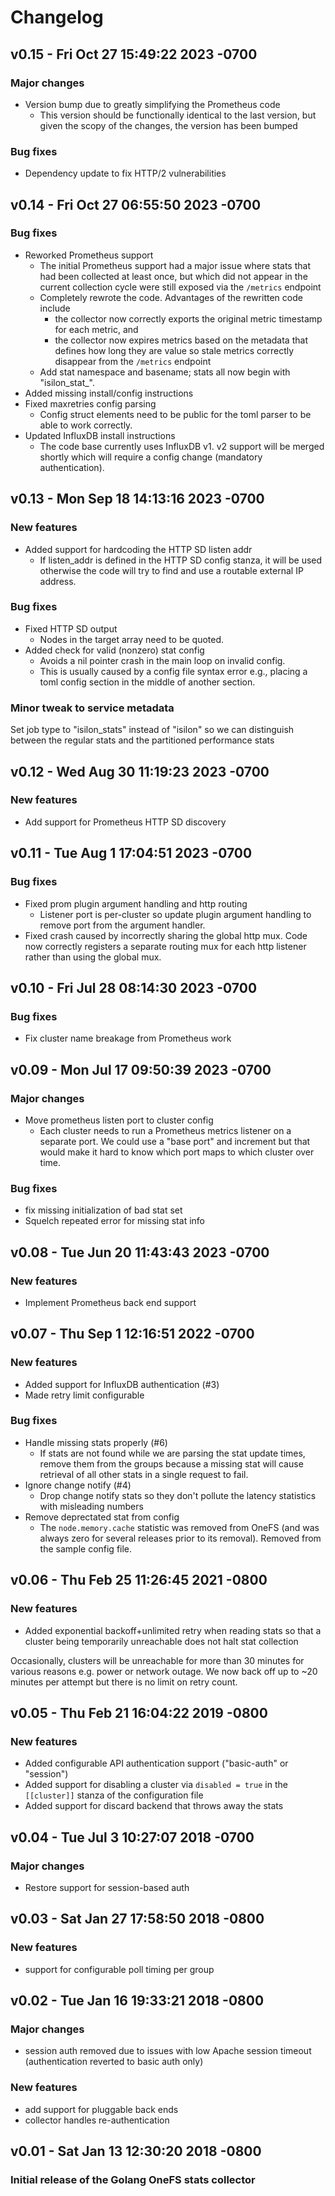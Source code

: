 # Changelog

## v0.15 - Fri Oct 27 15:49:22 2023 -0700

### Major changes

- Version bump due to greatly simplifying the Prometheus code
  - This version should be functionally identical to the last version, but given the scopy of the changes, the version has been bumped

### Bug fixes

- Dependency update to fix HTTP/2 vulnerabilities

## v0.14 - Fri Oct 27 06:55:50 2023 -0700

### Bug fixes

- Reworked Prometheus support
  - The initial Prometheus support had a major issue where stats that had been collected at least once, but which did not appear in the current collection cycle were still exposed via the `/metrics` endpoint
  - Completely rewrote the code. Advantages of the rewritten code include
    - the collector now correctly exports the original metric timestamp for each metric, and
    - the collector now expires metrics based on the metadata that defines how long they are value so stale metrics correctly disappear from the `/metrics` endpoint
  - Add stat namespace and basename; stats all now begin with "isilon_stat_".
- Added missing install/config instructions
- Fixed maxretries config parsing
  - Config struct elements need to be public for the toml parser to be able to work correctly.
- Updated InfluxDB install instructions
  - The code base currently uses InfluxDB v1. v2 support will be merged shortly which will require a config change (mandatory authentication).

## v0.13 - Mon Sep 18 14:13:16 2023 -0700

### New features

- Added support for hardcoding the HTTP SD listen addr
  - If listen_addr is defined in the HTTP SD config stanza, it will be used otherwise the code will try to find and use a routable external IP address.

### Bug fixes

- Fixed HTTP SD output
  - Nodes in the target array need to be quoted.
- Added check for valid (nonzero) stat config
  - Avoids a nil pointer crash in the main loop on invalid config.
  - This is usually caused by a config file syntax error e.g., placing a toml config section in the middle of another section.

### Minor tweak to service metadata

Set job type to "isilon_stats" instead of "isilon" so we can distinguish between the regular stats and the partitioned performance stats

## v0.12 - Wed Aug 30 11:19:23 2023 -0700

### New features

- Add support for Prometheus HTTP SD discovery

## v0.11 - Tue Aug 1 17:04:51 2023 -0700

### Bug fixes

- Fixed prom plugin argument handling and http routing
  - Listener port is per-cluster so update plugin argument handling to remove port from the argument handler.
- Fixed crash caused by incorrectly sharing the global http mux. Code now correctly registers a separate routing mux for each http listener rather than using the global mux.

## v0.10 - Fri Jul 28 08:14:30 2023 -0700

### Bug fixes

- Fix cluster name breakage from Prometheus work

## v0.09 - Mon Jul 17 09:50:39 2023 -0700

### Major changes

- Move prometheus listen port to cluster config
  - Each cluster needs to run a Prometheus metrics listener on a separate port. We could use a "base port" and increment but that would make it hard to know which port maps to which cluster over time.

### Bug fixes

- fix missing initialization of bad stat set
- Squelch repeated error for missing stat info

## v0.08 - Tue Jun 20 11:43:43 2023 -0700

### New features

- Implement Prometheus back end support

## v0.07 - Thu Sep 1 12:16:51 2022 -0700

### New features

- Added support for InfluxDB authentication (#3)
- Made retry limit configurable

### Bug fixes

- Handle missing stats properly (#6)
  - If stats are not found while we are parsing the stat update times, remove them from the groups because a missing stat will cause retrieval of all other stats in a single request to fail.
- Ignore change notify (#4)
  - Drop change notify stats so they don't pollute the latency statistics with misleading numbers
- Remove deprectated stat from config
  - The `node.memory.cache` statistic was removed from OneFS (and was always zero for several releases prior to its removal). Removed from the sample config file.

## v0.06 - Thu Feb 25 11:26:45 2021 -0800

### New features

- Added exponential backoff+unlimited retry when reading stats so that a cluster being temporarily unreachable does not halt stat collection

Occasionally, clusters will be unreachable for more than 30 minutes for various reasons e.g. power or network outage.
We now back off up to ~20 minutes per attempt but there is no limit on retry count.

## v0.05 - Thu Feb 21 16:04:22 2019 -0800

### New features

- Added configurable API authentication support ("basic-auth" or "session")
- Added support for disabling a cluster via `disabled = true` in the `[[cluster]]` stanza of the configuration file
- Added support for discard backend that throws away the stats

## v0.04 - Tue Jul 3 10:27:07 2018 -0700

### Major changes

- Restore support for session-based auth

## v0.03 - Sat Jan 27 17:58:50 2018 -0800

### New features

- support for configurable poll timing per group

## v0.02 - Tue Jan 16 19:33:21 2018 -0800

### Major changes

- session auth removed due to issues with low Apache session timeout (authentication reverted to basic auth only)

### New features

- add support for pluggable back ends
- collector handles re-authentication

## v0.01 - Sat Jan 13 12:30:20 2018 -0800

### Initial release of the Golang OneFS stats collector
